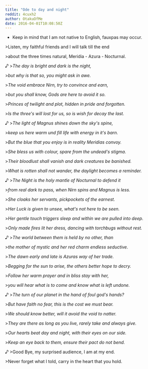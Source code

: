 ```yaml
---
title: "Ode to day and night"
reddit: 4cuxh2
author: OtakuOfMe
date: 2016-04-01T10:08:50Z
---
```


* Keep in mind that I am not native to English, fauxpas may occur.

&gt;Listen, my faithful friends and I will talk till the end

&gt;about the three times natural, Meridia - Azura - Nocturnal.

*♪*
&gt;*The day is bright and dark is the night,*

&gt;*but why is that so, you might ask in awe.*

&gt;*The void embrace Nirn, try to convince and earn,*

&gt;*but you shall know, Gods are here to avoid it so.*

&gt;*Princes of twilight and plot, hidden in pride and forgotten.*

&gt;*Is the three's will lost for us, so is wish for decay the last.*

*♪*
&gt;*The light of Magnus shines down the sky's spine,*

&gt;*keep us here warm und fill life with energy in it's barn.*

&gt;*But the blue that you enjoy is in reality Meridias convoy.*

&gt;*She bless us with colour, spare from the undead's stigma.*

&gt;*Their bloodlust shall vanish and dark creatures be banished.*

&gt;*What is rotten shall not wander, the daylight becomes a reminder.*

*♪*
&gt;*The Night is the holy mantle of Nocturnal to defend it*

&gt;*from real dark to pass, when Nirn spins and Magnus is less.*

&gt;*She cloaks her servants, pickpockets of the earnest.*

&gt;*Her Luck is given to unsee, what's not here to be seen.*

&gt;*Her gentle touch triggers sleep and within we are pulled into deep.*

&gt;*Only made fires lit her dress, dancing with torchbugs without rest.*

*♪*
&gt;*The world between them is held by no other, than*

&gt;*the mother of mystic and her red charm endless seductive.*

&gt;*The dawn early and late is Azuras way of her trade.*

&gt;*Begging for the sun to arise, the others better hope to decry.*

&gt;*Follow her warm prayer and in bliss stay with her,*

&gt;*you will hear what is to come and know what is left undone.*

*♪*
&gt;*The turn of our planet in the hand of foul god's hands?*

&gt;*But have faith no fear, this is the cost we must bear.*

&gt;*We should know better, will it avoid the void to natter.*

&gt;*They are there as long as you live, rarely take and always give.*

&gt;*Our hearts beat day and night, with their eyes on our side.*

&gt;*Keep an eye back to them, ensure their pact do not bend.*

*♪*
&gt;Good Bye, my surprised audience, I am at my end.

&gt;Never forget what I told, carry in the heart that you hold.
